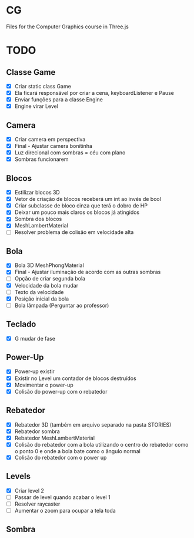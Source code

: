 # CG

Files for the Computer Graphics course in Three.js

# TODO

## Classe Game

-   [x] Criar static class Game
-   [x] Ela ficará responsável por criar a cena, keyboardListener e Pause
-   [x] Enviar funções para a classe Engine
-   [x] Engine virar Level

## Camera

-   [x] Criar camera em perspectiva
-   [x] Final - Ajustar camera bonitinha
-   [x] Luz direcional com sombras = céu com plano
-   [x] Sombras funcionarem

## Blocos

-   [x] Estilizar blocos 3D
-   [x] Vetor de criação de blocos receberá um int ao invés de bool
-   [x] Criar subclasse de bloco cinza que terá o dobro de HP
-   [x] Deixar um pouco mais claros os blocos já atingidos
-   [x] Sombra dos blocos
-   [x] MeshLambertMaterial
-   [ ] Resolver problema de colisão em velocidade alta

## Bola

-   [x] Bola 3D MeshPhongMaterial
-   [x] Final - Ajustar iluminação de acordo com as outras sombras
-   [ ] Opção de criar segunda bola
-   [x] Velocidade da bola mudar
-   [ ] Texto da velocidade
-   [x] Posição inicial da bola
-   [ ] Bola lâmpada (Perguntar ao professor)

## Teclado

-   [x] G mudar de fase

## Power-Up

-   [x] Power-up existir
-   [x] Existir no Level um contador de blocos destruídos
-   [x] Movimentar o power-up
-   [x] Colisão do power-up com o rebatedor

## Rebatedor

-   [x] Rebatedor 3D (também em arquivo separado na pasta STORIES)
-   [x] Rebatedor sombra
-   [x] Rebatedor MeshLambertMaterial
-   [x] Colisão do rebatedor com a bola utilizando o centro do rebatedor como o ponto 0 e onde a bola bate como o ângulo normal
-   [x] Colisão do rebatedor com o power up

## Levels

-   [x] Criar level 2
-   [ ] Passar de level quando acabar o level 1
-   [ ] Resolver raycaster
-   [ ] Aumentar o zoom para ocupar a tela toda

## Sombra
